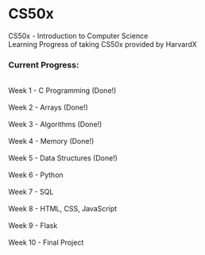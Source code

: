 # CS50x
CS50x - Introduction to Computer Science
<br>Learning Progress of taking CS50x provided by HarvardX</br>

### Current Progress:

<br>Week 1 - C Programming (Done!)</br>
<br>Week 2 - Arrays (Done!)</br>
<br>Week 3 - Algorithms (Done!)</br>
<br>Week 4 - Memory (Done!)</br>
<br>Week 5 - Data Structures (Done!)</br>
<br>Week 6 - Python</br>
<br>Week 7 - SQL</br>
<br>Week 8 - HTML, CSS, JavaScript</br>
<br>Week 9 - Flask</br>
<br>Week 10 - Final Project</br>
